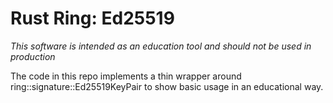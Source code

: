 # Rust Ring: Ed25519

*This software is intended as an education tool and should not be used in production*

The code in this repo implements a thin wrapper around ring::signature::Ed25519KeyPair to show basic usage in an 
educational way.

